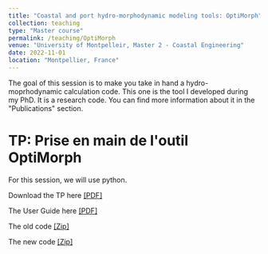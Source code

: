 ```yaml
---
title: "Coastal and port hydro-morphodynamic modeling tools: OptiMorph"
collection: teaching
type: "Master course"
permalink: /teaching/OptiMorph
venue: "University of Montpelleir, Master 2 - Coastal Engineering"
date: 2022-11-01
location: "Montpellier, France"
---
```

The goal of this session is to make you take in hand a hydro-moprhodynamic calculation code. This one is the tool I developed during my PhD. It is a research code. You can find more information about it in the "Publications" section.

TP: Prise en main de l'outil OptiMorph
======
For this session, we will use python.

Download the TP here [[PDF]](http://ronan-dupont.github.io/files/teaching/TP_OptiMorph.pdf)

The User Guide here [[PDF]](http://ronan-dupont.github.io/files/teaching/User-guide.pdf)

The old code [[Zip]](http://ronan-dupont.github.io/files/teaching/OptiSwan_reference_old.zip)

The new code [[Zip]](http://ronan-dupont.github.io/files/teaching/OptiMorph-1D-UserGuide_tides.zip)